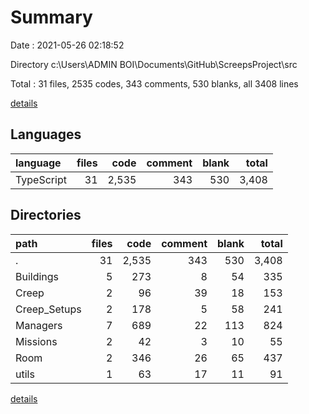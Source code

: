 # Summary

Date : 2021-05-26 02:18:52

Directory c:\Users\ADMIN BOI\Documents\GitHub\ScreepsProject\src

Total : 31 files,  2535 codes, 343 comments, 530 blanks, all 3408 lines

[details](details.md)

## Languages
| language | files | code | comment | blank | total |
| :--- | ---: | ---: | ---: | ---: | ---: |
| TypeScript | 31 | 2,535 | 343 | 530 | 3,408 |

## Directories
| path | files | code | comment | blank | total |
| :--- | ---: | ---: | ---: | ---: | ---: |
| . | 31 | 2,535 | 343 | 530 | 3,408 |
| Buildings | 5 | 273 | 8 | 54 | 335 |
| Creep | 2 | 96 | 39 | 18 | 153 |
| Creep_Setups | 2 | 178 | 5 | 58 | 241 |
| Managers | 7 | 689 | 22 | 113 | 824 |
| Missions | 2 | 42 | 3 | 10 | 55 |
| Room | 2 | 346 | 26 | 65 | 437 |
| utils | 1 | 63 | 17 | 11 | 91 |

[details](details.md)